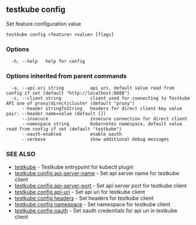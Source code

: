 <head>
  <meta name="docsearch:indexPrefix" content="reference-doc" />
</head>

## testkube config

Set feature configuration value

```
testkube config <feature> <value> [flags]
```

### Options

```
  -h, --help   help for config
```

### Options inherited from parent commands

```
  -a, --api-uri string          api uri, default value read from config if set (default "http://localhost:8088")
  -c, --client string           client used for connecting to Testkube API one of proxy|direct|cluster (default "proxy")
      --header stringToString   headers for direct client key value pair: --header name=value (default [])
      --insecure                insecure connection for direct client
      --namespace string        Kubernetes namespace, default value read from config if set (default "testkube")
      --oauth-enabled           enable oauth
      --verbose                 show additional debug messages
```

### SEE ALSO

- [testkube](testkube.md) - Testkube entrypoint for kubectl plugin
- [testkube config api-server-name](testkube_config_api-server-name.md) - Set api server name for testkube client
- [testkube config api-server-port](testkube_config_api-server-port.md) - Set api server port for testkube client
- [testkube config api-uri](testkube_config_api-uri.md) - Set api uri for testkube client
- [testkube config headers](testkube_config_headers.md) - Set headers for testkube client
- [testkube config namespace](testkube_config_namespace.md) - Set namespace for testkube client
- [testkube config oauth](testkube_config_oauth.md) - Set oauth credentials for api uri in testkube client

